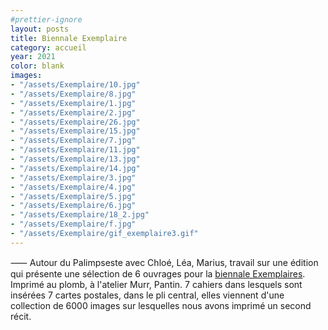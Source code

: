 ```yaml
---
#prettier-ignore
layout: posts
title: Biennale Exemplaire
category: accueil
year: 2021
color: blank
images:
- "/assets/Exemplaire/10.jpg"
- "/assets/Exemplaire/8.jpg"
- "/assets/Exemplaire/1.jpg"
- "/assets/Exemplaire/2.jpg"
- "/assets/Exemplaire/26.jpg"
- "/assets/Exemplaire/15.jpg"
- "/assets/Exemplaire/7.jpg"
- "/assets/Exemplaire/11.jpg"
- "/assets/Exemplaire/13.jpg"
- "/assets/Exemplaire/14.jpg"
- "/assets/Exemplaire/3.jpg"
- "/assets/Exemplaire/4.jpg"
- "/assets/Exemplaire/5.jpg"
- "/assets/Exemplaire/6.jpg"
- "/assets/Exemplaire/18_2.jpg"
- "/assets/Exemplaire/f.jpg"
- "/assets/Exemplaire/gif_exemplaire3.gif"
---
```


⸺ Autour du Palimpseste avec Chloé, Léa, Marius, travail sur une édition qui présente une sélection de 6 ouvrages pour la [biennale Exemplaires][1]. Imprimé au plomb, à l'atelier Murr, Pantin. 7 cahiers dans lesquels sont insérées 7 cartes postales, dans le pli central, elles viennent d'une collection de 6000 images sur lesquelles nous avons imprimé un second récit.

[1]: https://exemplaires2021.fr/home
[2]: https://www.youtube.com/watch?v=X6lXZBT749w
